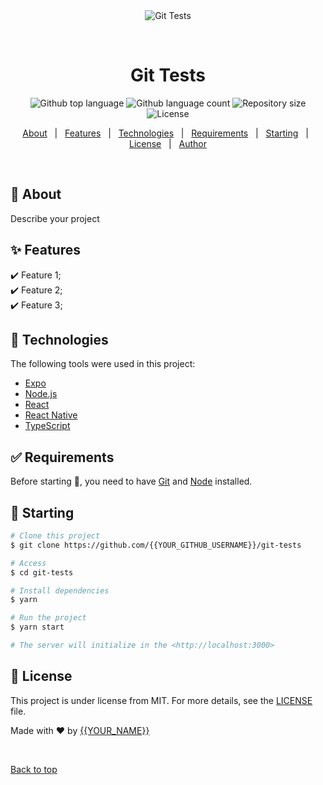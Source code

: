 <div align="center" id="top"> 
  <img src="./.github/app.gif" alt="Git Tests" />

  &#xa0;

  <!-- <a href="https://gittests.netlify.app">Demo</a> -->
</div>

<h1 align="center">Git Tests</h1>

<p align="center">
  <img alt="Github top language" src="https://img.shields.io/github/languages/top/{{YOUR_GITHUB_USERNAME}}/git-tests?color=56BEB8">

  <img alt="Github language count" src="https://img.shields.io/github/languages/count/{{YOUR_GITHUB_USERNAME}}/git-tests?color=56BEB8">

  <img alt="Repository size" src="https://img.shields.io/github/repo-size/{{YOUR_GITHUB_USERNAME}}/git-tests?color=56BEB8">

  <img alt="License" src="https://img.shields.io/github/license/{{YOUR_GITHUB_USERNAME}}/git-tests?color=56BEB8">

  <!-- <img alt="Github issues" src="https://img.shields.io/github/issues/{{YOUR_GITHUB_USERNAME}}/git-tests?color=56BEB8" /> -->

  <!-- <img alt="Github forks" src="https://img.shields.io/github/forks/{{YOUR_GITHUB_USERNAME}}/git-tests?color=56BEB8" /> -->

  <!-- <img alt="Github stars" src="https://img.shields.io/github/stars/{{YOUR_GITHUB_USERNAME}}/git-tests?color=56BEB8" /> -->
</p>

<!-- Status -->

<!-- <h4 align="center"> 
	🚧  Git Tests 🚀 Under construction...  🚧
</h4> 

<hr> -->

<p align="center">
  <a href="#dart-about">About</a> &#xa0; | &#xa0; 
  <a href="#sparkles-features">Features</a> &#xa0; | &#xa0;
  <a href="#rocket-technologies">Technologies</a> &#xa0; | &#xa0;
  <a href="#white_check_mark-requirements">Requirements</a> &#xa0; | &#xa0;
  <a href="#checkered_flag-starting">Starting</a> &#xa0; | &#xa0;
  <a href="#memo-license">License</a> &#xa0; | &#xa0;
  <a href="https://github.com/{{YOUR_GITHUB_USERNAME}}" target="_blank">Author</a>
</p>

<br>

## :dart: About ##

Describe your project

## :sparkles: Features ##

:heavy_check_mark: Feature 1;\
:heavy_check_mark: Feature 2;\
:heavy_check_mark: Feature 3;

## :rocket: Technologies ##

The following tools were used in this project:

- [Expo](https://expo.io/)
- [Node.js](https://nodejs.org/en/)
- [React](https://pt-br.reactjs.org/)
- [React Native](https://reactnative.dev/)
- [TypeScript](https://www.typescriptlang.org/)

## :white_check_mark: Requirements ##

Before starting :checkered_flag:, you need to have [Git](https://git-scm.com) and [Node](https://nodejs.org/en/) installed.

## :checkered_flag: Starting ##

```bash
# Clone this project
$ git clone https://github.com/{{YOUR_GITHUB_USERNAME}}/git-tests

# Access
$ cd git-tests

# Install dependencies
$ yarn

# Run the project
$ yarn start

# The server will initialize in the <http://localhost:3000>
```

## :memo: License ##

This project is under license from MIT. For more details, see the [LICENSE](LICENSE.md) file.


Made with :heart: by <a href="https://github.com/{{YOUR_GITHUB_USERNAME}}" target="_blank">{{YOUR_NAME}}</a>

&#xa0;

<a href="#top">Back to top</a>

